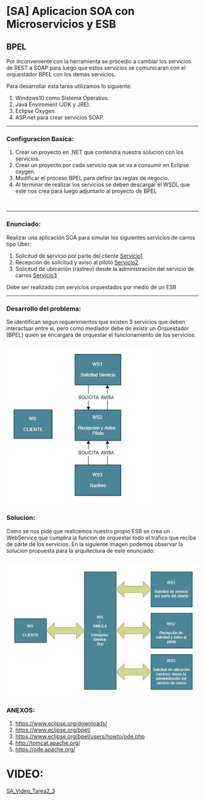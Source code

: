 [SA] Aplicacion SOA con Microservicios y ESB
===
## BPEL

Por inconveniente con la herramienta se procedio a cambiar los servicios de REST a SOAP para luego que estos servicios se comunicaran con el orquestador BPEL con los demas servicios.

Para desarrollar esta tarea utilizamos lo siguiente:
  1. Windows10 como Sistema Operativo.
  3. Java Enviroment (JDK y JRE).
  2. Eclipse Oxygen.
  3. ASP.net para crear servicios SOAP.
---

### Configuracion Basica:

  1.  Crear un proyecto en .NET que contendra nuestra solucion con los servicios.
  2.  Crear un proyecto por cada servicio que se va a consumir en Eclipse oxygen.
  4.  Modificar el proceso BPEL para definir las reglas de negocio.
  5.  Al terminar de realizar los servicios se deben descargar el WSDL que este nos crea para luego adjuntarlo al proyecto de BPEL
  
  ```
     
  ```

---
### Enunciado:
Realizar una aplicación SOA para simular los siguientes servicios de carros tipo Uber:

1. Solicitud de servicio por parte del cliente    [Servicio1](Service1_SolicitudServicioCliente/README.md)
2. Recepción de solicitud y aviso al piloto       [Servicio2](Service2_SolicitudServicioPiloto/README.md)
3. Solicitud de ubicación (rastreo) desde la administración del servicio de carros    [Servicio3](Service3_SolicitudRastreo/README.md)

Debe ser realizado con servicios orquestados por medio de un ESB

---

### Desarrollo del problema:

Se identifican segun requerimientos que existen 3 servicios que deben interactuar entre si, pero como mediador debe de existir un Orquestador (BPEL) quien se encargara de orquestar el funcionamiento de los servicios.

![](Images/IMG10.jpg)
---

### Solucion:

Como se nos pide que realicemos nuestro propio ESB se crea un WebService que cumplira la funcion de orquestar todo el trafico que reciba de parte de los servicios.
En la siguiente imagen podemos observar la solucion propuesta para la arquitectura de este enunciado:

![](Images/IMG5.jpg)
---

### ANEXOS:

1.  https://www.eclipse.org/downloads/
2.  https://www.eclipse.org/bpel/
3.  https://www.eclipse.org/bpel/users/howto/ode.php
4.  http://tomcat.apache.org/
5.  https://ode.apache.org/

# VIDEO:
[SA_Video_Tarea2_3](https://www.youtube.com/watch?v=nJOGVfv9cVY)
